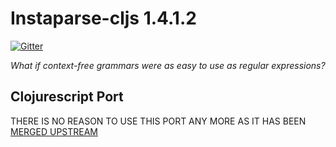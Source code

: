 # Instaparse-cljs 1.4.1.2

[![Gitter](https://badges.gitter.im/Join%20Chat.svg)](https://gitter.im/lbradstreet/instaparse-cljs?utm_source=badge&utm_medium=badge&utm_campaign=pr-badge&utm_content=badge)

*What if context-free grammars were as easy to use as regular expressions?*

## Clojurescript Port

THERE IS NO REASON TO USE THIS PORT ANY MORE AS IT HAS BEEN [MERGED UPSTREAM](https://github.com/Engelberg/instaparse)
